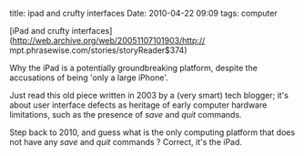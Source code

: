title: ipad and crufty interfaces
Date: 2010-04-22 09:09
tags: computer
 

[iPad and crufty interfaces](http://web.archive.org/web/20051107101903/http://
mpt.phrasewise.com/stories/storyReader$374)

Why the iPad is a potentially groundbreaking platform, despite the accusations
of being 'only a large iPhone'.

Just read this old piece written in 2003 by a (very smart) tech blogger; it's
about user interface defects as heritage of early computer hardware
limitations, such as the presence of _save_ and _quit_ commands.

Step back to 2010, and guess what is the only computing platform that does not
have any _save_ and _quit_ commands ? Correct, it's the iPad.
